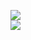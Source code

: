 [![](https://img.shields.io/badge/Made%20With-Github%20Spray-lightgrey.svg?style=for-the-badge&logo=github)](https://github.com/Annihil/github-spray#7321)  
[![](https://i.imgur.com/2DrTn0Z.gif)](https://github.com/Annihil/github-spray)